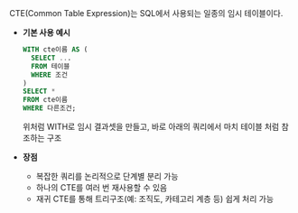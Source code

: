 CTE(Common Table Expression)는 SQL에서 사용되는 일종의 임시 테이블이다.

- **기본 사용 예시**
    
    ```sql
    WITH cte이름 AS (
      SELECT ...
      FROM 테이블
      WHERE 조건
    )
    SELECT *
    FROM cte이름
    WHERE 다른조건;
    
    ```
    
    위처럼 WITH로 임시 결과셋을 만들고, 바로 아래의 쿼리에서 마치 테이블 처럼 참조하는 구조

- **장점**
  - 복잡한 쿼리를 논리적으로 단계별 분리 가능
  - 하나의 CTE를 여러 번 재사용할 수 있음
  - 재귀 CTE를 통해 트리구조(예: 조직도, 카테고리 계층 등) 쉽게 처리 가능